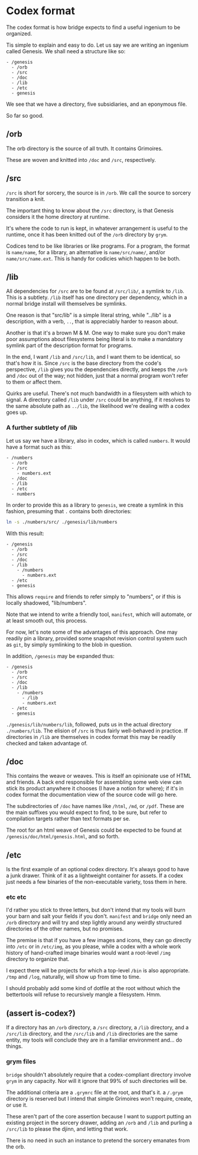 # Codex format


  The codex format is how bridge expects to find a useful ingenium to be
organized. 

Tis simple to explain and easy to do.  Let us say we are writing an ingenium called Genesis.  We shall need a structure like so:

```
- /genesis
  - /orb
  - /src
  - /doc
  - /lib
  - /etc
  - genesis
```

We see that we have a directory, five subsidiaries, and an eponymous file.

So far so good. 

## /orb

  The orb directory is the source of all truth. It contains Grimoires.

These are woven and knitted into `/doc` and `/src`, respectively. 


## /src

`/src` is short for sorcery, the source is in `/orb`.  We call the source to
sorcery transition a knit. 

  The important thing to know about the `/src` directory, is that Genesis 
considers it the home directory at runtime. 

It's where the code to run is kept, in whatever arrangement is useful to
the runtime, once it has been knitted out of the `/orb` directory by `grym`.

Codices tend to be like libraries or like programs.  For a program, the 
format is `name/name`, for a library, an alternative is `name/src/name/`,
and/or `name/src/name.ext`.  This is handy for codicies which happen to be
both.


## /lib

  All dependencies for `/src` are to be found at `/src/lib/`, a symlink to
`/lib`.  This is a subtlety.  `/lib` itself has one directory per dependency,
which in a normal bridge install will themselves be symlinks. 

One reason is that "src/lib" is a simple literal string, while "../lib" is a
description, with a verb, `..`, that is appreciably harder to reason about. 

Another is that it's a brown M & M. One way to make sure you don't make poor
assumptions about filesystems being literal is to make a mandatory symlink part
of the description format for programs.

In the end, I want `/lib` and `/src/lib`, and I want them to be identical, so
that's how it is. Since `/src` is the base directory from the code's 
perspective, `/lib` gives you the dependencies directly, and keeps the `/orb`
and `/doc` out of the way; not hidden, just that a normal program won't refer
to them or affect them.

Quirks are useful.  There's not much bandwidth in a filesystem with which to 
signal. A directory called `/lib` under `/src` could be anything, if it
resolves to the same absolute path as `../lib`, the likelihood we're dealing
with a codex goes up. 


### A further subtlety of /lib

Let us say we have a library, also in codex, which is called `numbers`. It
would have a format such as this:

```
- /numbers
  - /orb
  - /src
    - numbers.ext
  - /doc
  - /lib
  - /etc
  - numbers

```

In order to provide this as a library to `genesis`, we create a symlink in
this fashion, presuming that `.` contains both directories:

```sh
ln -s ./numbers/src/ ./genesis/lib/numbers
```

With this result:

```
- /genesis
  - /orb
  - /src
  - /doc
  - /lib
    - /numbers
      - numbers.ext
  - /etc
  - genesis
```

This allows `require` and friends to refer simply to "numbers", or if this is locally shadowed, "lib/numbers". 

Note that we intend to write a friendly tool, `manifest`, which will automate,
or at least smooth out, this process. 

For now, let's note some of the advantages of this approach.  One may readily
pin a library, provided some snapshot revision control system such as `git`,
by simply symlinking to the blob in question.

In addition, `/genesis` may be expanded thus:

```
- /genesis
  - /orb
  - /src
  - /doc
  - /lib
    - /numbers
      - /lib
      - numbers.ext
  - /etc
  - genesis
```

`./genesis/lib/numbers/lib`, followed, puts us in the actual directory
`./numbers/lib`.  The elision of `/src` is thus fairly well-behaved in
practice.  If directories in `/lib` are themselves in codex format this
may be readily checked and taken advantage of.


## /doc

  This contains the weave or weaves.  This is itself an opinionate use of HTML
and friends.  A back end responsible for assembling some web view can stick its
product anywhere it chooses (I have a notion for where); if it's in codex
format the documentation view of the source code will go here.

The subdirectories of `/doc` have names like `/html`, `/md`, or `/pdf`. These
are the main suffixes you would expect to find, to be sure, but refer to 
compilation targets rather than text formats per se. 

The root for an html weave of Genesis could be expected to be found at `/genesis/doc/html/genesis.html`, and so forth. 


## /etc

  Is the first example of an optional codex directory.  It's always good to
have a junk drawer.  Think of it as a lightweight container for assets.  If
a codex just needs a few binaries of the non-executable variety, toss them in
here.


### etc etc

  I'd rather you stick to three letters, but don't intend that my tools will
burn your barn and salt your fields if you don't. `manifest` and `bridge` only
need an `/orb` directory and will try and step lightly around any weirdly structured directories of the other names, but no promises. 

The premise is that if you have a few images and icons, they can go directly
into `/etc` or in `/etc/img`, as you please, while a codex with a whole work
history of hand-crafted image binaries would want a root-level `/img` 
directory to organize that.

I expect there will be projects for which a top-level `/bin` is also
appropriate. `/tmp` and `/log`, naturally, will show up from time to time. 

I should probably add some kind of dotfile at the root without which the
bettertools will refuse to recursively mangle a filesystem.  Hmm.


## (assert is-codex?)

  If a directory has an `/orb` directory, a `/src`  directory, a `/lib`
directory, and a `/src/lib` directory, and the `/src/lib` and `/lib` 
directories are the same entity, my tools will conclude they are in a 
familiar environment and... do things. 


### grym files

`bridge` shouldn't absolutely require that a codex-compliant directory
involve `grym` in any capacity.  Nor will it ignore that 99% of such
directories will be.

The additional criteria are a `.grymrc` file at the root, and that's it.
a `/.grym` directory is reserved but I intend that simple Grimoires won't
require, create, or use it. 

These aren't part of the core assertion because I want to support putting 
an existing project in the sorcery drawer, adding an `/orb` and `/lib`
and purling a `/src/lib` to please the djinn, and letting that work.

There is no need in such an instance to pretend the sorcery emanates from 
the orb.  



